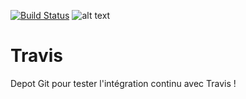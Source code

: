 [![Build 
Status](https://travis-ci.com/nekcorp/test.svg?branch=master)](https://travis-ci.com/nekcorp/test)
![alt text](https://badgen.net/badge/:subject/:status/:color?icon=github)
# Travis
Depot Git pour tester l'intégration continu avec Travis !
